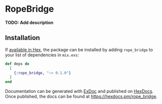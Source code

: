 # RopeBridge

**TODO: Add description**

## Installation

If [available in Hex](https://hex.pm/docs/publish), the package can be installed
by adding `rope_bridge` to your list of dependencies in `mix.exs`:

```elixir
def deps do
  [
    {:rope_bridge, "~> 0.1.0"}
  ]
end
```

Documentation can be generated with [ExDoc](https://github.com/elixir-lang/ex_doc)
and published on [HexDocs](https://hexdocs.pm). Once published, the docs can
be found at <https://hexdocs.pm/rope_bridge>.

